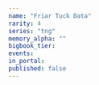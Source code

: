 ```yaml
---
name: "Friar Tuck Data"
rarity: 4
series: "tng"
memory_alpha: ""
bigbook_tier:
events:
in_portal:
published: false
---
```

